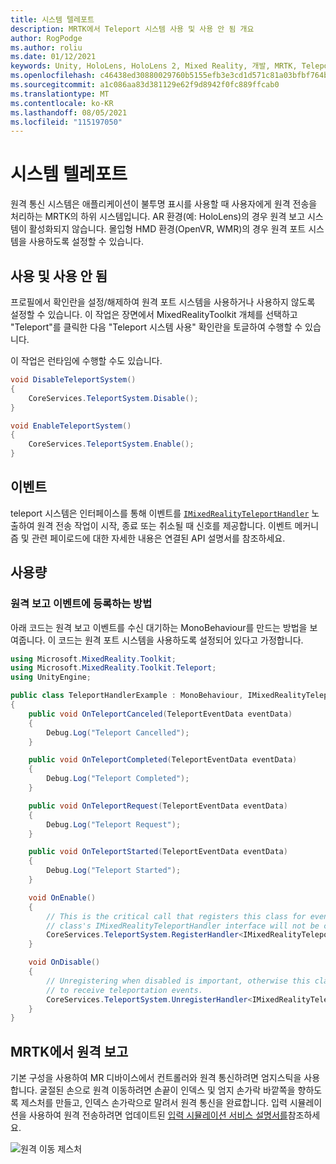 ```yaml
---
title: 시스템 텔레포트
description: MRTK에서 Teleport 시스템 사용 및 사용 안 됨 개요
author: RogPodge
ms.author: roliu
ms.date: 01/12/2021
keywords: Unity, HoloLens, HoloLens 2, Mixed Reality, 개발, MRTK, Teleport 시스템,
ms.openlocfilehash: c46438ed30880029760b5155efb3e3cd1d571c81a03bfbf764b2010e2e232c53
ms.sourcegitcommit: a1c086aa83d381129e62f9d8942f0fc889ffcab0
ms.translationtype: MT
ms.contentlocale: ko-KR
ms.lasthandoff: 08/05/2021
ms.locfileid: "115197050"
---
```

# <a name="teleport-system"></a>시스템 텔레포트

원격 통신 시스템은 애플리케이션이 불투명 표시를 사용할 때 사용자에게 원격 전송을 처리하는 MRTK의 하위 시스템입니다. AR 환경(예: HoloLens)의 경우 원격 보고 시스템이 활성화되지 않습니다. 몰입형 HMD 환경(OpenVR, WMR)의 경우 원격 포트 시스템을 사용하도록 설정할 수 있습니다.

## <a name="enabling-and-disabling"></a>사용 및 사용 안 됨

프로필에서 확인란을 설정/해제하여 원격 포트 시스템을 사용하거나 사용하지 않도록 설정할 수 있습니다.
이 작업은 장면에서 MixedRealityToolkit 개체를 선택하고 "Teleport"를 클릭한 다음 "Teleport 시스템 사용" 확인란을 토글하여 수행할 수 있습니다.

이 작업은 런타임에 수행할 수도 있습니다.

```c#
void DisableTeleportSystem()
{
    CoreServices.TeleportSystem.Disable();
}

void EnableTeleportSystem()
{
    CoreServices.TeleportSystem.Enable();
}
```

## <a name="events"></a>이벤트

teleport 시스템은 인터페이스를 통해 이벤트를 [`IMixedRealityTeleportHandler`](xref:Microsoft.MixedReality.Toolkit.Teleport.IMixedRealityTeleportHandler) 노출하여 원격 전송 작업이 시작, 종료 또는 취소될 때 신호를 제공합니다.
이벤트 메커니즘 및 관련 페이로드에 대한 자세한 내용은 연결된 API 설명서를 참조하세요.

## <a name="usage"></a>사용량

### <a name="how-to-register-for-teleportation-events"></a>원격 보고 이벤트에 등록하는 방법

아래 코드는 원격 보고 이벤트를 수신 대기하는 MonoBehaviour를 만드는 방법을 보여줍니다. 이 코드는 원격 포트 시스템을 사용하도록 설정되어 있다고 가정합니다.

```c#
using Microsoft.MixedReality.Toolkit;
using Microsoft.MixedReality.Toolkit.Teleport;
using UnityEngine;

public class TeleportHandlerExample : MonoBehaviour, IMixedRealityTeleportHandler
{
    public void OnTeleportCanceled(TeleportEventData eventData)
    {
        Debug.Log("Teleport Cancelled");
    }

    public void OnTeleportCompleted(TeleportEventData eventData)
    {
        Debug.Log("Teleport Completed");
    }

    public void OnTeleportRequest(TeleportEventData eventData)
    {
        Debug.Log("Teleport Request");
    }

    public void OnTeleportStarted(TeleportEventData eventData)
    {
        Debug.Log("Teleport Started");
    }

    void OnEnable()
    {
        // This is the critical call that registers this class for events. Without this
        // class's IMixedRealityTeleportHandler interface will not be called.
        CoreServices.TeleportSystem.RegisterHandler<IMixedRealityTeleportHandler>(this);
    }

    void OnDisable()
    {
        // Unregistering when disabled is important, otherwise this class will continue
        // to receive teleportation events.
        CoreServices.TeleportSystem.UnregisterHandler<IMixedRealityTeleportHandler>(this);
    }
}
```

## <a name="teleporting-on-mrtk"></a>MRTK에서 원격 보고

기본 구성을 사용하여 MR 디바이스에서 컨트롤러와 원격 통신하려면 엄지스틱을 사용합니다. 굴절된 손으로 원격 이동하려면 손끝이 인덱스 및 엄지 손가락 바깥쪽을 향하도록 제스처를 만들고, 인덱스 손가락으로 말려서 원격 통신을 완료합니다. 입력 시뮬레이션을 사용하여 원격 전송하려면 업데이트된 [입력 시뮬레이션 서비스 설명서를](../input-simulation/input-simulation-service.md)참조하세요.

  ![원격 이동 제스처](../images/teleport/handteleport.gif)
